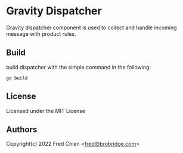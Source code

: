 # Gravity Dispatcher

Gravity dispatcher component is used to collect and handle incoming message with product rules.

## Build

build dispatcher with the simple command in the following:

```shell
go build
```

## License

Licensed under the MIT License

## Authors

Copyright(c) 2022 Fred Chien <<fred@brobridge.com>>
